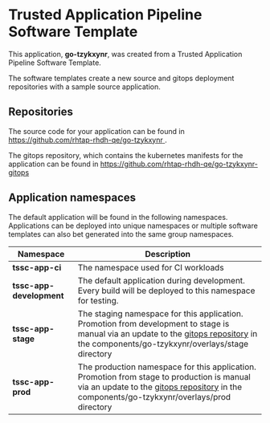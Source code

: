 # Trusted Application Pipeline Software Template

This application, **go-tzykxynr**, was created from a Trusted Application Pipeline Software Template.

The software templates create a new source and gitops deployment repositories with a sample source application. 

## Repositories

The source code for your application can be found in [https://github.com/rhtap-rhdh-qe/go-tzykxynr ](https://github.com/rhtap-rhdh-qe/go-tzykxynr ).
 
The gitops repository, which contains the kubernetes manifests for the application can be found in 
[https://github.com/rhtap-rhdh-qe/go-tzykxynr-gitops ](https://github.com/rhtap-rhdh-qe/go-tzykxynr-gitops ) 

## Application namespaces 

The default application will be found in the following namespaces. Applications can be deployed into unique namespaces or multiple software templates can also bet generated into the same group namespaces.  

|  Namespace   |  Description   |  
| -------- | -------- |
| **tssc-app-ci** | The namespace used for CI workloads |
| **tssc-app-development** | The default application during development. Every build will be deployed to this namespace for testing. |
| **tssc-app-stage** | The staging namespace for this application. Promotion from development to stage is manual via an update to the [gitops repository](https://github.com/rhtap-rhdh-qe/go-tzykxynr-gitops ) in the components/go-tzykxynr/overlays/stage directory |
| **tssc-app-prod** | The production namespace for this application. Promotion from stage to production is manual via an update to the [gitops repository](https://github.com/rhtap-rhdh-qe/go-tzykxynr-gitops ) in the components/go-tzykxynr/overlays/prod directory |